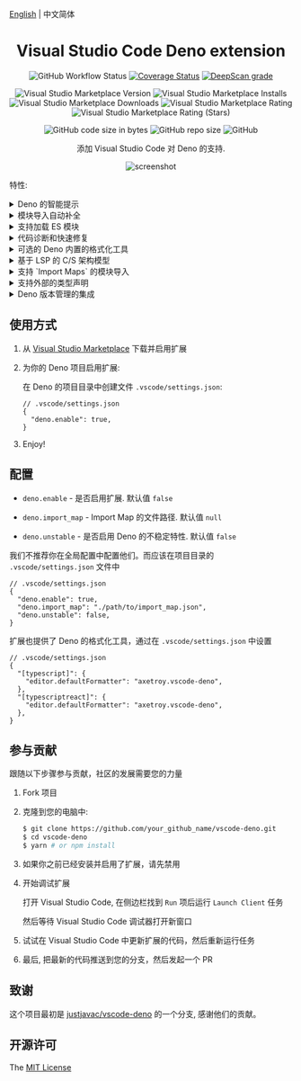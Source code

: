 [English](README.md) | 中文简体

<div align="center">

# Visual Studio Code Deno extension

![GitHub Workflow Status](https://img.shields.io/github/workflow/status/axetroy/vscode-deno/build)
[![Coverage Status](https://coveralls.io/repos/github/axetroy/vscode-deno/badge.svg?branch=refs/heads/master)](https://coveralls.io/github/axetroy/vscode-deno?branch=refs/heads/master)
[![DeepScan grade](https://deepscan.io/api/teams/6484/projects/9924/branches/132500/badge/grade.svg)](https://deepscan.io/dashboard#view=project&tid=6484&pid=9924&bid=132500)

![Visual Studio Marketplace Version](https://img.shields.io/visual-studio-marketplace/v/axetroy.vscode-deno)
![Visual Studio Marketplace Installs](https://img.shields.io/visual-studio-marketplace/i/axetroy.vscode-deno)
![Visual Studio Marketplace Downloads](https://img.shields.io/visual-studio-marketplace/d/axetroy.vscode-deno)
![Visual Studio Marketplace Rating](https://img.shields.io/visual-studio-marketplace/r/axetroy.vscode-deno)
![Visual Studio Marketplace Rating (Stars)](https://img.shields.io/visual-studio-marketplace/stars/axetroy.vscode-deno)

![GitHub code size in bytes](https://img.shields.io/github/languages/code-size/axetroy/vscode-deno)
![GitHub repo size](https://img.shields.io/github/repo-size/axetroy/vscode-deno)
![GitHub](https://img.shields.io/github/license/axetroy/vscode-deno)

添加 Visual Studio Code 对 Deno 的支持.

![screenshot](screenshot/screenshot.gif)

</div>

特性:

<details><summary>Deno 的智能提示</summary>

![Deno Support](screenshot/deno.gif)

</details>

<details><summary>模块导入自动补全</summary>

![Import](screenshot/import.gif)

</details>

<details><summary>支持加载 ES 模块</summary>

![Import](screenshot/ecma.gif)

</details>

<details><summary>代码诊断和快速修复</summary>

![Diagnostics](screenshot/diagnostics.gif)

</details>

<details><summary>可选的 Deno 内置的格式化工具</summary>

![Format](screenshot/format.gif)

</details>

<details><summary>基于 LSP 的 C/S 架构模型</summary>

该扩展使用 LSP 分离出 客户端/服务端

这意味着复杂的工作处理将会在服务端运行

扩展不会让你的 Visual Studio Code 变慢

![Process](screenshot/process.png)

</details>

<details><summary>支持 `Import Maps` 的模块导入</summary>

![import_map](screenshot/import_map.gif)

</details>

<details><summary>支持外部的类型声明</summary>

该扩展支持以下方式加载外部声明的文件

> 这些方式都被 Deno 支持

1. 编译注释

```ts
// @deno-types="./foo.d.ts"
import * as foo from "./foo.js";
```

查看 [示例](/examples/compile-hint/mod.ts)

2. `三斜杠`引用指令

```ts
/// <reference types="https://raw.githubusercontent.com/date-fns/date-fns/master/typings.d.ts" />

import { format } from "https://deno.land/x/date_fns/index.js";

format(new Date(), "yyyy/MM/DD");
```

查看 [示例](/examples/react/mod.tsx)

3. `X-TypeScript-Types` 自定义返回头

```ts
import { array } from "https://cdn.pika.dev/fp-ts";

const M = array.getMonoid<number>();
console.log("concat Array", M.concat([1, 2], [2, 3]));
```

</details>

<details><summary>Deno 版本管理的集成</summary>

我已经写了一个 Deno 的版本管理工具 [github.com/axetroy/dvm](https://github.com/axetroy/dvm)

我推荐你使用它进行版本管理

</details>

## 使用方式

1. 从 [Visual Studio Marketplace](https://marketplace.visualstudio.com/items?itemName=axetroy.vscode-deno) 下载并启用扩展

2. 为你的 Deno 项目启用扩展:

   在 Deno 的项目目录中创建文件 `.vscode/settings.json`:

   ```json5
   // .vscode/settings.json
   {
     "deno.enable": true,
   }
   ```

3. Enjoy!

## 配置

- `deno.enable` - 是否启用扩展. 默认值 `false`

- `deno.import_map` - Import Map 的文件路径. 默认值 `null`

- `deno.unstable` - 是否启用 Deno 的不稳定特性. 默认值 `false`

我们不推荐你在全局配置中配置他们。而应该在项目目录的 `.vscode/settings.json` 文件中

```json5
// .vscode/settings.json
{
  "deno.enable": true,
  "deno.import_map": "./path/to/import_map.json",
  "deno.unstable": false,
}
```

扩展也提供了 Deno 的格式化工具，通过在 `.vscode/settings.json` 中设置

```json5
// .vscode/settings.json
{
  "[typescript]": {
    "editor.defaultFormatter": "axetroy.vscode-deno",
  },
  "[typescriptreact]": {
    "editor.defaultFormatter": "axetroy.vscode-deno",
  },
}
```

## 参与贡献

跟随以下步骤参与贡献，社区的发展需要您的力量

1. Fork 项目

2. 克隆到您的电脑中:

   ```bash
   $ git clone https://github.com/your_github_name/vscode-deno.git
   $ cd vscode-deno
   $ yarn # or npm install
   ```

3. 如果你之前已经安装并启用了扩展，请先禁用

4. 开始调试扩展

   打开 Visual Studio Code, 在侧边栏找到 `Run` 项后运行 `Launch Client` 任务

   然后等待 Visual Studio Code 调试器打开新窗口

5. 试试在 Visual Studio Code 中更新扩展的代码，然后重新运行任务

6. 最后, 把最新的代码推送到您的分支，然后发起一个 PR

## 致谢

这个项目最初是 [justjavac/vscode-deno](https://github.com/justjavac/vscode-deno) 的一个分支, 感谢他们的贡献。

## 开源许可

The [MIT License](LICENSE)
